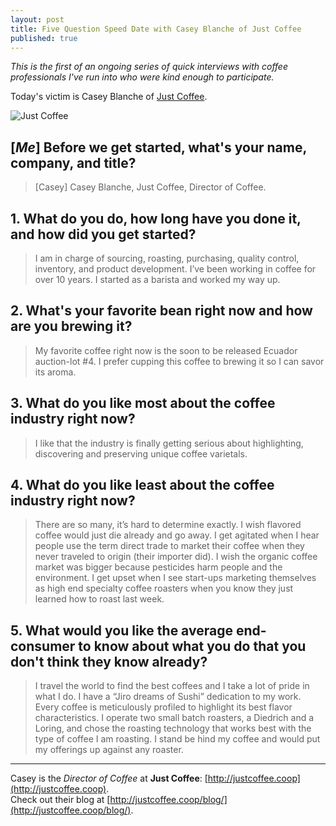```yaml
---
layout: post
title: Five Question Speed Date with Casey Blanche of Just Coffee
published: true
---
```

*This is the first of an ongoing series of quick interviews with coffee professionals I've run into who were kind enough to participate.*

Today's victim is Casey Blanche of [Just Coffee](http://justcoffee.coop).

![Just Coffee](http://justcoffee.coop/wp-content/uploads/2015/02/image05.jpg)

<!--more-->

## [*Me*] Before we get started, what's your name, company, and title?

>[Casey]  Casey Blanche, Just Coffee, Director of Coffee.

## 1. What do you do, how long have you done it, and how did you get started?

>I am in charge of sourcing, roasting, purchasing, quality control, inventory, and product development.  I’ve been working in coffee for over 10 years.  I started as a barista and worked my way up.

## 2. What's your favorite bean right now and how are you brewing it?

>My favorite coffee right now is the soon to be released Ecuador auction-lot #4. I prefer cupping this coffee to brewing it so I can savor its aroma.

## 3. What do you like most about the coffee industry right now?

>I like that the industry is finally getting serious about highlighting, discovering and preserving unique coffee varietals.

## 4. What do you like least about the coffee industry right now?

>There are so many, it’s hard to determine exactly. I wish flavored coffee would just die already and go away. I get agitated when I hear people use the term direct trade to market their coffee when they never traveled to origin (their importer did). I wish the organic coffee market was bigger because pesticides harm people and the environment. I get upset when I see start-ups marketing themselves as high end specialty coffee roasters when you know they just learned how to roast last week.

## 5. What would you like the average end-consumer to know about what you do that you don't think they know already?

>I travel the world to find the best coffees and I take a lot of pride in what I do. I have a “Jiro dreams of Sushi” dedication to my work. Every coffee is meticulously profiled to highlight its best flavor characteristics. I operate two small batch roasters, a Diedrich and a Loring, and chose the roasting technology that works best with the type of coffee I am roasting. I stand be hind my coffee and would put my offerings up against any roaster.

---

Casey is the *Director of Coffee* at **Just Coffee**: [http://justcoffee.coop](http://justcoffee.coop).  
Check out their blog at [http://justcoffee.coop/blog/](http://justcoffee.coop/blog/).